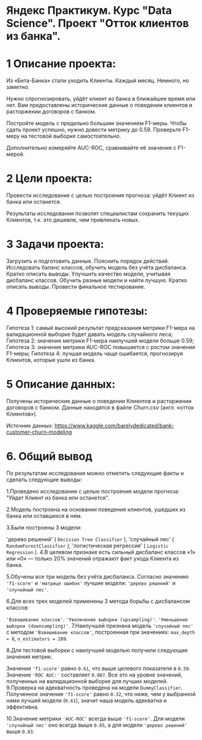 # Яндекс Практикум. Курс "Data Science". Проект "Отток клиентов из банка".

# 1  Описание проекта:
Из «Бета-Банка» стали уходить Клиенты. Каждый месяц. Немного, но заметно.

Нужно спрогнозировать, уйдёт клиент из банка в ближайшее время или нет. Вам предоставлены исторические данные о поведении клиентов и расторжении договоров с банком.

Постройте модель с предельно большим значением F1-меры. Чтобы сдать проект успешно, нужно довести метрику до 0.59. Проверьте F1-меру на тестовой выборке самостоятельно.

Дополнительно измеряйте AUC-ROC, сравнивайте её значение с F1-мерой.

# 2  Цели проекта:
Провести исследование с целью построения прогноза: уйдёт Клиент из банка или останется.

Результаты исследования позволят специалистам сохранить текущих Клиентов, т.к. это дешевле, чем привлекать новых.

# 3  Задачи проекта:
Загрузить и подготовить данные. Пояснить порядок действий.
Исследовать баланс классов, обучить модель без учёта дисбаланса. Кратко описать выводы.
Улучшить качество модели, учитывая дисбаланс классов. Обучить разные модели и найти лучшую. Кратко описать выводы.
Провести финальное тестирование.

# 4  Проверяемые гипотезы:
Гипотеза 1: самый высокий результат предсказания метрики F1-мера на валидационной выборке будет давать модель случайного леса;
Гипотеза 2: значение метрики F1-мера наилучшей модели больше 0.59;
Гипотеза 3: значение метрики AUC-ROC повышается с ростом значения F1-меры;
Гипотеза 4: лучшая модель чаще ошибается, прогнозируя Клиентов, которые ушли из банка.

# 5  Описание данных:
Получены исторические данные о поведении Клиентов и расторжении договоров с банком. Данные находятся в файле Churn.csv (англ. «отток Клиентов»).

Источник данных: https://www.kaggle.com/barelydedicated/bank-customer-churn-modeling

# 6. Общий вывод
По результатам исследования можно отметить следующие факты и сделать следующие выводы:

1.Проведено исследование с целью построения модели прогноза: "Уйдет Клиент из банка или останется".

2.Модель построена на основании поведения клиентов, ушедших из банка или оставшихся в нем.

3.Были построены 3 модели:

'дерево решений' ( `Decision Tree Classifier` ),
'случайный лес' ( `RandomForestClassifier` ),
'логистическая регрессия' ( `Logistic Regression` ).
4.В целевом признаке есть сильный дисбаланс классов «1» или «0» — только 20% значений отражают факт ухода Клиента из банка.

5.Обучены все три модель без учёта дисбаланса. Согласно значению `'f1-score'` и `'матрице ошибок'` лучшие модели: `'дерево решений'` и `'случайный лес'`.

6.Для всех трех моделей применены 3 метода борьбы с дисбалансом классов:

`'Взвешивание классов'`.
`'Увеличение выборки (upsampling)'`.
`'Уменьшение выборки (downsampling)'`.
7.Наилучшей признана модель `'случайный лес'` с методом `'Взвешивание классов'`, построенная при значениях: `max_depth = 8`, `n_estimators = 289`.

8.Для тестовой выборки с наилучшей моделью получили следующие значения метрик:

Значение `'f1-score'` равно `0.61`, что выше целевого показателя в `0.59`.
Значение `'ROC AUC:'` составляет `0.867`.
Все это на уровне значений, полученных на валидационной выборке для лучших моделей.
9.Проверка на адекватность проведена на модели `DummyClassifier`. Полученное значение `'f1-score'` равно `0.32`, что ниже, чем у выбранной нами лучшей модели (`0.61`), значит наша модель адекватна и эффективна.

10.Значение метрики `'AUC-ROC'` всегда выше `'f1-score'`. Для модели `'случайный лес'` оно всегда выше `0.85`, а для модели `'дерево решений'` выше `0.83`.
